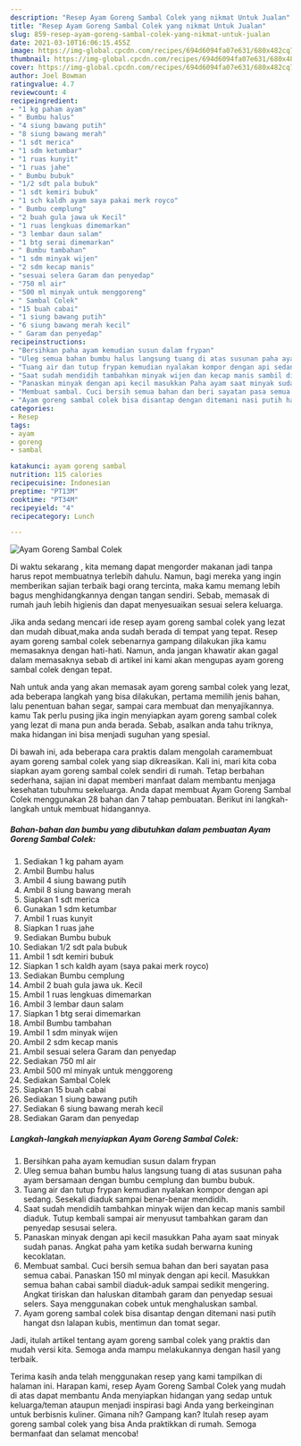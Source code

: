 ```yaml
---
description: "Resep Ayam Goreng Sambal Colek yang nikmat Untuk Jualan"
title: "Resep Ayam Goreng Sambal Colek yang nikmat Untuk Jualan"
slug: 859-resep-ayam-goreng-sambal-colek-yang-nikmat-untuk-jualan
date: 2021-03-10T16:06:15.455Z
image: https://img-global.cpcdn.com/recipes/694d6094fa07e631/680x482cq70/ayam-goreng-sambal-colek-foto-resep-utama.jpg
thumbnail: https://img-global.cpcdn.com/recipes/694d6094fa07e631/680x482cq70/ayam-goreng-sambal-colek-foto-resep-utama.jpg
cover: https://img-global.cpcdn.com/recipes/694d6094fa07e631/680x482cq70/ayam-goreng-sambal-colek-foto-resep-utama.jpg
author: Joel Bowman
ratingvalue: 4.7
reviewcount: 4
recipeingredient:
- "1 kg paham ayam"
- " Bumbu halus"
- "4 siung bawang putih"
- "8 siung bawang merah"
- "1 sdt merica"
- "1 sdm ketumbar"
- "1 ruas kunyit"
- "1 ruas jahe"
- " Bumbu bubuk"
- "1/2 sdt pala bubuk"
- "1 sdt kemiri bubuk"
- "1 sch kaldh ayam saya pakai merk royco"
- " Bumbu cemplung"
- "2 buah gula jawa uk Kecil"
- "1 ruas lengkuas dimemarkan"
- "3 lembar daun salam"
- "1 btg serai dimemarkan"
- " Bumbu tambahan"
- "1 sdm minyak wijen"
- "2 sdm kecap manis"
- "sesuai selera Garam dan penyedap"
- "750 ml air"
- "500 ml minyak untuk menggoreng"
- " Sambal Colek"
- "15 buah cabai"
- "1 siung bawang putih"
- "6 siung bawang merah kecil"
- " Garam dan penyedap"
recipeinstructions:
- "Bersihkan paha ayam kemudian susun dalam frypan"
- "Uleg semua bahan bumbu halus langsung tuang di atas susunan paha ayam bersamaan dengan bumbu cemplung dan bumbu bubuk."
- "Tuang air dan tutup frypan kemudian nyalakan kompor dengan api sedang. Sesekali diaduk sampai benar-benar mendidih."
- "Saat sudah mendidih tambahkan minyak wijen dan kecap manis sambil diaduk. Tutup kembali sampai air menyusut tambahkan garam dan penyedap sesusai selera."
- "Panaskan minyak dengan api kecil masukkan Paha ayam saat minyak sudah panas. Angkat paha yam ketika sudah berwarna kuning kecoklatan."
- "Membuat sambal. Cuci bersih semua bahan dan beri sayatan pasa semua cabai. Panaskan 150 ml minyak dengan api kecil. Masukkan semua bahan cabai sambil diaduk-aduk sampai sedikit mengering. Angkat tiriskan dan haluskan ditambah garam dan penyedap sesuai selers. Saya menggunakan cobek untuk menghaluskan sambal."
- "Ayam goreng sambal colek bisa disantap dengan ditemani nasi putih hangat dsn lalapan kubis, mentimun dan tomat segar."
categories:
- Resep
tags:
- ayam
- goreng
- sambal

katakunci: ayam goreng sambal 
nutrition: 115 calories
recipecuisine: Indonesian
preptime: "PT13M"
cooktime: "PT34M"
recipeyield: "4"
recipecategory: Lunch

---
```



![Ayam Goreng Sambal Colek](https://img-global.cpcdn.com/recipes/694d6094fa07e631/680x482cq70/ayam-goreng-sambal-colek-foto-resep-utama.jpg)

Di waktu  sekarang , kita memang dapat mengorder makanan jadi tanpa harus repot membuatnya terlebih dahulu. Namun, bagi mereka yang ingin memberikan sajian terbaik bagi orang tercinta, maka kamu memang lebih bagus menghidangkannya dengan tangan sendiri. Sebab, memasak di rumah jauh lebih higienis dan dapat menyesuaikan sesuai selera keluarga.

Jika anda sedang mencari ide resep ayam goreng sambal colek yang lezat dan mudah dibuat,maka anda sudah berada di tempat yang tepat. Resep ayam goreng sambal colek  sebenarnya gampang dilakukan jika kamu memasaknya dengan hati-hati. Namun, anda jangan khawatir akan gagal dalam memasaknya 
sebab di artikel ini kami akan mengupas ayam goreng sambal colek dengan tepat.  



Nah untuk anda yang akan memasak ayam goreng sambal colek yang lezat, ada beberapa langkah yang bisa dilakukan, pertama memilih jenis bahan, lalu penentuan bahan segar, sampai cara membuat dan menyajikannya. kamu Tak perlu pusing jika ingin menyiapkan ayam goreng sambal colek yang lezat di mana pun anda berada. Sebab, asalkan anda  tahu triknya, maka hidangan ini bisa menjadi suguhan yang spesial.

Di bawah ini, ada beberapa cara praktis  dalam mengolah caramembuat ayam goreng sambal colek yang siap dikreasikan. Kali ini, mari kita coba siapkan ayam goreng sambal colek sendiri di rumah. Tetap berbahan sederhana, sajian ini dapat memberi manfaat dalam membantu menjaga kesehatan tubuhmu sekeluarga. Anda dapat membuat Ayam Goreng Sambal Colek menggunakan 28 bahan dan 7 tahap pembuatan. Berikut ini langkah-langkah untuk membuat hidangannya.

<!--inarticleads1-->

##### Bahan-bahan dan bumbu yang dibutuhkan dalam pembuatan Ayam Goreng Sambal Colek:

1. Sediakan 1 kg paham ayam
1. Ambil  Bumbu halus
1. Ambil 4 siung bawang putih
1. Ambil 8 siung bawang merah
1. Siapkan 1 sdt merica
1. Gunakan 1 sdm ketumbar
1. Ambil 1 ruas kunyit
1. Siapkan 1 ruas jahe
1. Sediakan  Bumbu bubuk
1. Sediakan 1/2 sdt pala bubuk
1. Ambil 1 sdt kemiri bubuk
1. Siapkan 1 sch kaldh ayam (saya pakai merk royco)
1. Sediakan  Bumbu cemplung
1. Ambil 2 buah gula jawa uk. Kecil
1. Ambil 1 ruas lengkuas dimemarkan
1. Ambil 3 lembar daun salam
1. Siapkan 1 btg serai dimemarkan
1. Ambil  Bumbu tambahan
1. Ambil 1 sdm minyak wijen
1. Ambil 2 sdm kecap manis
1. Ambil sesuai selera Garam dan penyedap
1. Sediakan 750 ml air
1. Ambil 500 ml minyak untuk menggoreng
1. Sediakan  Sambal Colek
1. Siapkan 15 buah cabai
1. Sediakan 1 siung bawang putih
1. Sediakan 6 siung bawang merah kecil
1. Sediakan  Garam dan penyedap




<!--inarticleads2-->

##### Langkah-langkah menyiapkan Ayam Goreng Sambal Colek:

1. Bersihkan paha ayam kemudian susun dalam frypan
1. Uleg semua bahan bumbu halus langsung tuang di atas susunan paha ayam bersamaan dengan bumbu cemplung dan bumbu bubuk.
1. Tuang air dan tutup frypan kemudian nyalakan kompor dengan api sedang. Sesekali diaduk sampai benar-benar mendidih.
1. Saat sudah mendidih tambahkan minyak wijen dan kecap manis sambil diaduk. Tutup kembali sampai air menyusut tambahkan garam dan penyedap sesusai selera.
1. Panaskan minyak dengan api kecil masukkan Paha ayam saat minyak sudah panas. Angkat paha yam ketika sudah berwarna kuning kecoklatan.
1. Membuat sambal. Cuci bersih semua bahan dan beri sayatan pasa semua cabai. Panaskan 150 ml minyak dengan api kecil. Masukkan semua bahan cabai sambil diaduk-aduk sampai sedikit mengering. Angkat tiriskan dan haluskan ditambah garam dan penyedap sesuai selers. Saya menggunakan cobek untuk menghaluskan sambal.
1. Ayam goreng sambal colek bisa disantap dengan ditemani nasi putih hangat dsn lalapan kubis, mentimun dan tomat segar.




Jadi, itulah artikel tentang  ayam goreng sambal colek  yang praktis dan mudah versi kita. Semoga anda mampu melakukannya dengan hasil yang terbaik. 

Terima kasih anda telah menggunakan resep yang kami tampilkan di halaman ini. Harapan kami, resep  Ayam Goreng Sambal Colek yang mudah di atas dapat membantu Anda menyiapkan hidangan yang sedap untuk keluarga/teman ataupun menjadi inspirasi bagi Anda yang berkeinginan untuk berbisnis kuliner. Gimana nih? Gampang kan? Itulah resep ayam goreng sambal colek yang bisa Anda praktikkan di rumah. Semoga bermanfaat dan selamat mencoba!

